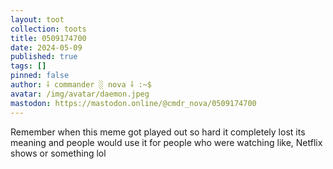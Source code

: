```yaml
---
layout: toot
collection: toots
title: 0509174700
date: 2024-05-09
published: true
tags: []
pinned: false
author: ⸸ commander ░ nova ⸸ :~$
avatar: /img/avatar/daemon.jpeg
mastodon: https://mastodon.online/@cmdr_nova/0509174700
---
```


Remember when this meme got played out so hard it completely lost its meaning and people would use it for people who were watching like, Netflix shows or something lol
